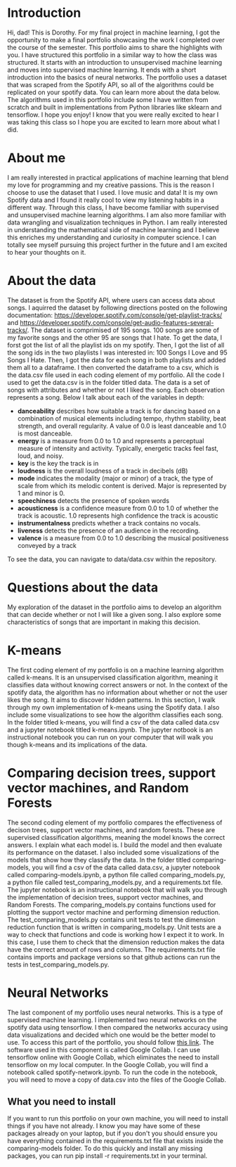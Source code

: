 # Introduction
Hi, dad! This is Dorothy. For my final project in machine learning, I got the opportunity to make a final portfolio showcasing the work I completed over the course of the semester. This portfolio aims to share the highlights with you. I have structured this portfolio in a similar way to how the class was structured. It starts with an introduction to unsupervised machine learning and moves into supervised machine learning. It ends with a short introduction into the basics of neural networks. The portfolio uses a dataset that was scraped from the Spotify API, so all of the algorithms could be replicated on your spotify data. You can learn more about the data below. The algorithms used in this portfolio include some I have written from scratch and built in implementations from Python libraries like sklearn and tensorflow. I hope you enjoy! I know that you were really excited to hear I was taking this class so I hope you are excited to learn more about what I did. 

# About me
I am really interested in practical applications of machine learning that blend my love for programming and my creative passions. This is the reason I choose to use the dataset that I used. I love music and data! It is my own Spotify data and I found it really cool to view my listening habits in a different way. Through this class, I have become familiar with supervised and unsupervised machine learning algorithms. I am also more familiar with data wrangling and visualization techniques in Python. I am really interested in understanding the mathematical side of machine learning and I believe this enriches my understanding and curiosity in computer science. I can totally see myself pursuing this project further in the future and I am excited to hear your thoughts on it. 

# About the data
The dataset is from the Spotify API, where users can access data about songs. I aquirred the dataset by following directions posted on the following documentation: https://developer.spotify.com/console/get-playlist-tracks/ and https://developer.spotify.com/console/get-audio-features-several-tracks/. The dataset is comprimised of 195 songs. 100 songs are some of my favorite songs and the other 95 are songs that I hate. To get the data, I forst got the list of all the playlist ids on my spotify. Then, I got the list of all the song ids in the two playlists I was interested in: 100 Songs I Love and 95 Songs I Hate. Then, I got the data for each song in both playlists and added them all to a dataframe. I then converted the dataframe to a csv, which is the data.csv file used in each coding element of my portfolio. All the code I used to get the data.csv is in the folder titled data. The data is a set of songs with attributes and whether or not I liked the song. Each observation represents a song. Below I talk about each of the variables in depth:
* **danceability** describes how suitable a track is for dancing based on a combination of musical elements including tempo, rhythm stability, beat strength, and overall regularity. A value of 0.0 is least danceable and 1.0 is most danceable.
* **energy** is a measure from 0.0 to 1.0 and represents a perceptual measure of intensity and activity. Typically, energetic tracks feel fast, loud, and noisy. 
* **key** is the key the track is in
* **loudness** is the overall loudness of a track in decibels (dB)
* **mode** indicates the modality (major or minor) of a track, the type of scale from which its melodic content is derived. Major is represented by 1 and minor is 0.
* **speechiness** detects the presence of spoken words
* **acousticness** is a confidence measure from 0.0 to 1.0 of whether the track is acoustic. 1.0 represents high confidence the track is acoustic
* **instrumentalness** predicts whether a track contains no vocals.
* **liveness** detects the presence of an audience in the recording.
* **valence** is a measure from 0.0 to 1.0 describing the musical positiveness conveyed by a track

To see the data, you can navigate to data/data.csv within the repository. 

# Questions about the data
My exploration of the dataset in the portfolio aims to develop an algorithm that can decide whether or not I will like a given song. I also explore some characteristics of songs that are important in making this decision. 

# K-means
The first coding element of my portfolio is on a machine learning algorithm called k-means. It is an unsupervised classification algorithm, meaning it classifies data without knowing correct answers or not. In the context of the spotify data, the algorithm has no information about whether or not the user likes the song. It aims to discover hidden patterns. In this section, I walk through my own implementation of k-means using the Spotify data. I also include some visualizations to see how the algorithm classifies each song. In the folder titled k-means, you will find a csv of the data called data.csv and a jupyter notebook titled k-means.ipynb. The jupyter notbook is an instructional notebook you can run on your computer that will walk you though k-means and its implications of the data.

# Comparing decision trees, support vector machines, and Random Forests
The second coding element of my portfolio compares the effectiveness of decison trees, support vector machines, and random forests. These are supervised classification algorithms, meaning the model knows the correct answers. I explain what each model is. I build the model and then evaluate its performance on the dataset. I also included some visualizations of the models that show how they classify the data. In the folder titled comparing-models, you will find a csv of the data called data.csv, a jupyter notebook called comparing-models.ipynb, a python file called comparing_models.py, a python file called 
test_comparing_models.py, and a requirements.txt file. The jupyter notebook is an instructional notebook that will walk you through the implementation of decision trees, support vector machines, and Random Forests. The comparing_models.py contains functions used for plotting the support vector machine and performing dimension reduction. The test_comparing_models.py contains unit tests to test the dimension reduction function that is written in comparing_models.py. Unit tests are a way to check that functions and code is working how I expect it to work. In this case, I use them to check that the dimension reduction makes the data have the correct amount of rows and columns. The requirements.txt file contains imports and package versions so that github actions can run the tests in test_comparing_models.py.

# Neural Networks
The last component of my portfolio uses neural networks. This is a type of supervised machine learning. I implemented two neural networks on the spotify data using tensorflow. I then compared the networks accuracy using data visualizations and decided which one would be the better model to use. To access this part of the portfolio, you should follow [this link](https://colab.research.google.com/drive/1GwNqBvw0JCD7PgaC6fB_V0xZOWgni_5p?usp=sharing). The software used in this component is called Google Collab. I can use tensorflow online with Google Collab, which eliminates the need to install tensorflow on my local computer. In the Google Collab, you will find a notebook called spotify-network.ipynb. To run the code in the notebook, you will need to move a copy of data.csv into the files of the Google Collab.

## What you need to install
If you want to run this portfolio on your own machine, you will need to install things if you have not already. I know you may have some of these packages already on your laptop, but if you don't you should ensure you have everything contained in the requirements.txt file that exists inside the comparing-models folder. To do this quickly and install any missing packages, you can run pip install -r requirements.txt in your terminal. 
